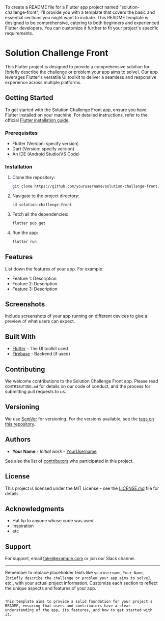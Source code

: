 To create a README file for a Flutter app project named "solution-challenge-front", I'll provide you with a template that covers the basic and essential sections you might want to include. This README template is designed to be comprehensive, catering to both beginners and experienced Flutter developers. You can customize it further to fit your project's specific requirements.


# Solution Challenge Front

This Flutter project is designed to provide a comprehensive solution for [briefly describe the challenge or problem your app aims to solve]. Our app leverages Flutter's versatile UI toolkit to deliver a seamless and responsive experience across multiple platforms.

## Getting Started

To get started with the Solution Challenge Front app, ensure you have Flutter installed on your machine. For detailed instructions, refer to the official [Flutter installation guide](https://flutter.dev/docs/get-started/install).

### Prerequisites

- Flutter (Version: specify version)
- Dart (Version: specify version)
- An IDE (Android Studio/VS Code)

### Installation

1. Clone the repository:
   ```bash
   git clone https://github.com/yourusername/solution-challenge-front.git
   ```
2. Navigate to the project directory:
   ```bash
   cd solution-challenge-front
   ```
3. Fetch all the dependencies:
   ```bash
   flutter pub get
   ```
4. Run the app:
   ```bash
   flutter run
   ```

## Features

List down the features of your app. For example:

- Feature 1: Description
- Feature 2: Description
- Feature 3: Description

## Screenshots

Include screenshots of your app running on different devices to give a preview of what users can expect.

## Built With

- [Flutter](https://flutter.dev/) - The UI toolkit used
- [Firebase](https://firebase.google.com/) - Backend (if used)

## Contributing

We welcome contributions to the Solution Challenge Front app. Please read `CONTRIBUTING.md` for details on our code of conduct, and the process for submitting pull requests to us.

## Versioning

We use [SemVer](http://semver.org/) for versioning. For the versions available, see the [tags on this repository](https://github.com/yourusername/solution-challenge-front/tags).

## Authors

- **Your Name** - *Initial work* - [YourUsername](https://github.com/YourUsername)

See also the list of [contributors](https://github.com/yourusername/solution-challenge-front/contributors) who participated in this project.

## License

This project is licensed under the MIT License - see the [LICENSE.md](LICENSE.md) file for details

## Acknowledgments

- Hat tip to anyone whose code was used
- Inspiration
- etc

## Support

For support, email fake@example.com or join our Slack channel.

---

Remember to replace placeholder texts like `yourusername`, `Your Name`, `[briefly describe the challenge or problem your app aims to solve]`, etc., with your actual project information. Customize each section to reflect the unique aspects and features of your app.
```

This template aims to provide a solid foundation for your project's README, ensuring that users and contributors have a clear understanding of the app, its features, and how to get started with it.
